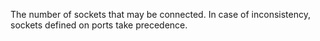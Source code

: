 The number of sockets that may be connected. In case of inconsistency, sockets defined on ports take precedence.
